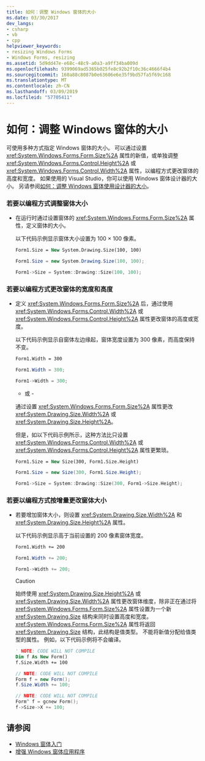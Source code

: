 ```yaml
---
title: 如何：调整 Windows 窗体的大小
ms.date: 03/30/2017
dev_langs:
- csharp
- vb
- cpp
helpviewer_keywords:
- resizing Windows Forms
- Windows Forms, resizing
ms.assetid: 5d9dd47e-e68c-48c9-a0a3-a9ff34ba009d
ms.openlocfilehash: 9399069ad5365b025fe8c92b2f10c36c4666f4b4
ms.sourcegitcommit: 160a88c8087b0e63606e6e35f9bd57fa5f69c168
ms.translationtype: MT
ms.contentlocale: zh-CN
ms.lasthandoff: 03/09/2019
ms.locfileid: "57705411"
---
```

# <a name="how-to-resize-windows-forms"></a>如何：调整 Windows 窗体的大小
可使用多种方式指定 Windows 窗体的大小。 可以通过设置 <xref:System.Windows.Forms.Form.Size%2A> 属性的新值，或单独调整 <xref:System.Windows.Forms.Control.Height%2A> 或 <xref:System.Windows.Forms.Control.Width%2A> 属性，以编程方式更改窗体的高度和宽度。 如果使用的 Visual Studio，你可以使用 Windows 窗体设计器的大小。 另请参阅[如何：调整 Windows 窗体使用设计器的大小](https://docs.microsoft.com/previous-versions/visualstudio/visual-studio-2010/37k2zkwx(v=vs.100))。  
  
### <a name="to-resize-a-form-programmatically"></a>若要以编程方式调整窗体大小  
  
-   在运行时通过设置窗体的 <xref:System.Windows.Forms.Form.Size%2A> 属性，定义窗体的大小。  
  
     以下代码示例显示窗体大小设置为 100 × 100 像素。  
  
    ```vb  
    Form1.Size = New System.Drawing.Size(100, 100)  
    ```  
  
    ```csharp  
    Form1.Size = new System.Drawing.Size(100, 100);  
    ```  
  
    ```cpp  
    Form1->Size = System::Drawing::Size(100, 100);  
    ```  
  
### <a name="to-change-form-width-and-height-programmatically"></a>若要以编程方式更改窗体的宽度和高度  
  
-   定义 <xref:System.Windows.Forms.Form.Size%2A> 后，通过使用 <xref:System.Windows.Forms.Control.Width%2A> 或 <xref:System.Windows.Forms.Control.Height%2A> 属性更改窗体的高度或宽度。  
  
     以下代码示例显示自窗体左边缘起，窗体宽度设置为 300 像素，而高度保持不变。  
  
    ```vb  
    Form1.Width = 300  
    ```  
  
    ```csharp  
    Form1.Width = 300;  
    ```  
  
    ```cpp  
    Form1->Width = 300;  
    ```  
  
     - 或 -  
  
     通过设置 <xref:System.Windows.Forms.Form.Size%2A> 属性更改 <xref:System.Drawing.Size.Width%2A> 或 <xref:System.Drawing.Size.Height%2A>。  
  
     但是，如以下代码示例所示，这种方法比只设置 <xref:System.Windows.Forms.Control.Width%2A> 或 <xref:System.Windows.Forms.Control.Height%2A> 属性更繁琐。  
  
    ```vb  
    Form1.Size = New Size(300, Form1.Size.Height)  
    ```  
  
    ```csharp  
    Form1.Size = new Size(300, Form1.Size.Height);  
    ```  
  
    ```cpp  
    Form1->Size = System::Drawing::Size(300, Form1->Size.Height);  
    ```  
  
### <a name="to-change-form-size-by-increments-programmatically"></a>若要以编程方式按增量更改窗体大小  
  
-   若要增加窗体大小，则设置 <xref:System.Drawing.Size.Width%2A> 和 <xref:System.Drawing.Size.Height%2A> 属性。  
  
     以下代码示例显示高于当前设置的 200 像素窗体宽度。  
  
    ```vb  
    Form1.Width += 200  
    ```  
  
    ```csharp  
    Form1.Width += 200;  
    ```  
  
    ```cpp  
    Form1->Width += 200;  
    ```  
  
    > [!CAUTION]
    >  始终使用 <xref:System.Drawing.Size.Height%2A> 或 <xref:System.Drawing.Size.Width%2A> 属性更改窗体维度，除非正在通过将 <xref:System.Windows.Forms.Form.Size%2A> 属性设置为一个新 <xref:System.Drawing.Size> 结构来同时设置高度和宽度。 <xref:System.Windows.Forms.Form.Size%2A> 属性将返回 <xref:System.Drawing.Size> 结构，此结构是值类型。 不能将新值分配给值类型的属性。 例如，以下代码示例将不会编译。  
  
    ```vb  
    ' NOTE: CODE WILL NOT COMPILE  
    Dim f As New Form()  
    f.Size.Width += 100  
    ```  
  
    ```csharp  
    // NOTE: CODE WILL NOT COMPILE  
    Form f = new Form();  
    f.Size.Width += 100;  
    ```  
  
    ```cpp  
    // NOTE: CODE WILL NOT COMPILE  
    Form^ f = gcnew Form();  
    f->Size->X += 100;  
    ```  
  
## <a name="see-also"></a>请参阅
- [Windows 窗体入门](getting-started-with-windows-forms.md)
- [增强 Windows 窗体应用程序](./advanced/index.md)
